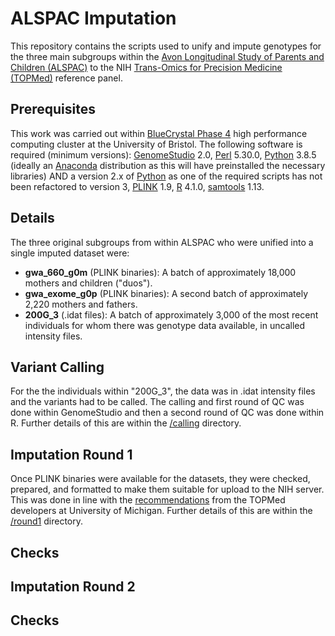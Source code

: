 # ALSPAC Imputation

This repository contains the scripts used to unify and impute genotypes for the three main subgroups within the [Avon Longitudinal Study of Parents and Children (ALSPAC)][alspac] to the NIH [Trans-Omics for Precision Medicine (TOPMed)][topmed] reference panel.

## Prerequisites

This work was carried out within [BlueCrystal Phase 4][bc4] high performance computing cluster at the University of Bristol. The following software is required (minimum versions): [GenomeStudio][genomestudio] 2.0, [Perl][perl] 5.30.0, [Python][python] 3.8.5 (ideally an [Anaconda][anaconda] distribution as this will have preinstalled the necessary libraries) AND a version 2.x of [Python][python] as one of the required scripts has not been refactored to version 3, [PLINK][plink] 1.9, [R][r] 4.1.0, [samtools][samtools] 1.13.

## Details

The three original subgroups from within ALSPAC who were unified into a single imputed dataset were:

* **gwa_660_g0m** (PLINK binaries): A batch of approximately 18,000 mothers and children ("duos").
* **gwa_exome_g0p** (PLINK binaries): A second batch of approximately 2,220 mothers and fathers.
* **200G_3** (.idat files): A batch of approximately 3,000 of the most recent individuals for whom there was genotype data available, in uncalled intensity files.

## Variant Calling

For the the individuals within "200G_3", the data was in .idat intensity files and the variants had to be called. The calling and first round of QC was done within GenomeStudio and then a second round of QC was done within R. Further details of this are within the [/calling][calling] directory.

## Imputation Round 1

Once PLINK binaries were available for the datasets, they were checked, prepared, and formatted to make them suitable for upload to the NIH server. This was done in line with the [recommendations][topmed_doc] from the TOPMed developers at University of Michigan. Further details of this are within the [/round1][round1] directory.

## Checks

## Imputation Round 2

## Checks

[alspac]: http://www.bristol.ac.uk/alspac/
[anaconda]: https://www.anaconda.com/
[bc4]: https://www.acrc.bris.ac.uk/acrc/phase4.htm
[calling]: https://github.com/nbashir97/alspac_imputation/tree/main/calling
[genomestudio]: https://emea.support.illumina.com/array/array_software/genomestudio/downloads.html
[perl]: https://www.perl.org/
[python]: https://www.python.org/
[plink]: https://www.cog-genomics.org/plink/
[r]: https://cran.r-project.org/bin/windows/base/
[round1]: https://github.com/nbashir97/alspac_imputation/tree/main/round1
[samtools]: http://www.htslib.org/
[topmed]: https://imputation.biodatacatalyst.nhlbi.nih.gov/
[topmed_doc]: https://topmedimpute.readthedocs.io/en/latest/
